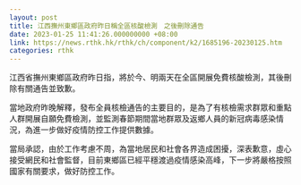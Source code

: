 ```yaml
---
layout: post
title: 江西撫州東鄉區政府昨日稱全區核酸檢測　之後刪除通告
date: 2023-01-25 11:41:26.000000000 +08:00
link: https://news.rthk.hk/rthk/ch/component/k2/1685196-20230125.htm
categories: rthk
---
```


江西省撫州東鄉區政府昨日指，將於今、明兩天在全區開展免費核酸檢測，其後刪除有關通告並致歉。

當地政府昨晚解釋，發布全員核檢通告的主要目的，是為了有核檢需求群眾和重點人群開展自願免費檢測，並監測春節期間當地群眾及返鄉人員的新冠病毒感染情況，為進一步做好疫情防控工作提供數據。

當局承認，由於工作考慮不周，為當地居民和社會各界造成困擾，深表歉意，虛心接受網民和社會監督，目前東鄉區已經平穩渡過疫情感染高峰，下一步將嚴格按照國家有關要求，做好防控工作。

